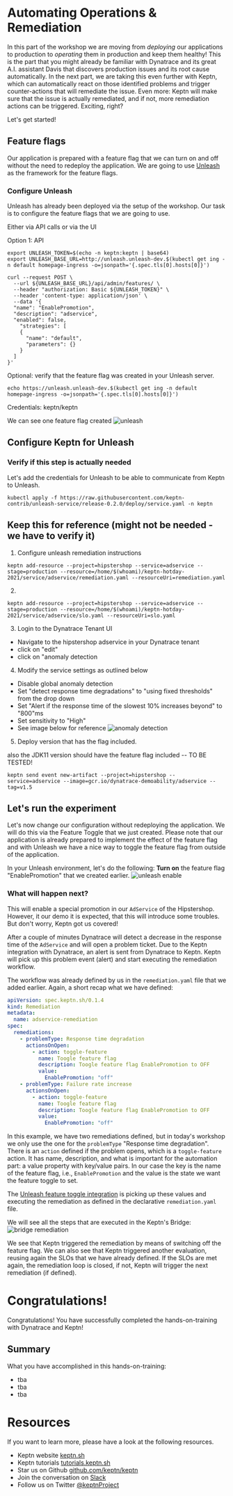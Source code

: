 # Automating Operations & Remediation

In this part of the workshop we are moving from *deploying* our applications to production to *operating* them in production and keep them healthy! This is the part that you might already be familiar with Dynatrace and its great A.I. assistant Davis that discovers production issues and its root cause automatically. In the next part, we are taking this even further with Keptn, which can automatically react on those identified problems and trigger counter-actions that will remediate the issue. Even more: Keptn will make sure that the issue is actually remediated, and if not, more remediation actions can be triggered. Exciting, right?

Let's get started!

## Feature flags

Our application is prepared with a feature flag that we can turn on and off without the need to redeploy the application. We are going to use [Unleash](https://unleash.github.io/) as the framework for the feature flags.

### Configure Unleash

Unleash has already been deployed via the setup of the workshop. Our task is to configure the feature flags that we are going to use.

Either via API calls or via the UI

Option 1: API

```
export UNLEASH_TOKEN=$(echo -n keptn:keptn | base64)
export UNLEASH_BASE_URL=http://unleash.unleash-dev.$(kubectl get ing -n default homepage-ingress -o=jsonpath='{.spec.tls[0].hosts[0]}')
```

```
curl --request POST \
  --url ${UNLEASH_BASE_URL}/api/admin/features/ \
  --header "authorization: Basic ${UNLEASH_TOKEN}" \
  --header 'content-type: application/json' \
  --data '{
  "name": "EnablePromotion",
  "description": "adservice",
  "enabled": false,
    "strategies": [
    {
      "name": "default",
      "parameters": {}
    }
  ]
}'
```

Optional: verify that the feature flag was created in your Unleash server.

```
echo https://unleash.unleash-dev.$(kubectl get ing -n default homepage-ingress -o=jsonpath='{.spec.tls[0].hosts[0]}')
```
Credentials: keptn/keptn

We can see one feature flag created
![unleash](./assets/unleash-ff.png)

## Configure Keptn for Unleash

### Verify if this step is actually needed
Let's add the credentials for Unleash to be able to communicate from Keptn to Unleash.

```
kubectl apply -f https://raw.githubusercontent.com/keptn-contrib/unleash-service/release-0.2.0/deploy/service.yaml -n keptn
```

## Keep this for reference (might not be needed - we have to verify it)

1. Configure unleash remediation instructions

```
keptn add-resource --project=hipstershop --service=adservice --stage=production --resource=/home/$(whoami)/keptn-hotday-2021/service/adservice/remediation.yaml --resourceUri=remediation.yaml
```
2. 
```
keptn add-resource --project=hipstershop --service=adservice --stage=production --resource=/home/$(whoami)/keptn-hotday-2021/service/adservice/slo.yaml --resourceUri=slo.yaml
```

3. Login to the Dynatrace Tenant UI
- Navigate to the hipstershop adservice in your Dynatrace tenant
- click on "edit" 
- click on "anomaly detection

4. Modify the service settings as outlined below
- Disable global anomaly detection
- Set "detect response time degradations" to "using fixed thresholds" from the drop down
- Set "Alert if the response time of the slowest 10% increases beyond" to "800"ms
- Set sensitivity to "High"
- See image below for reference
![anomaly detection](./assets/dt-anomaly-detection.png)


5. Deploy version that has the flag included. 

also the JDK11 version should have the feature flag included -- TO BE TESTED!
```
keptn send event new-artifact --project=hipstershop --service=adservice --image=gcr.io/dynatrace-demoability/adservice --tag=v1.5
```


## Let's run the experiment

Let's now change our configuration without redeploying the application. We will do this via the Feature Toggle that we just created. 
Please note that our application is already prepared to implement the effect of the feature flag and with Unleash we have a nice way to toggle the feature flag from outside of the application.

In your Unleash environment, let's do the following: **Turn on** the feature flag "EnablePromotion" that we created earlier.
![unleash enable](./assets/unleash-enable.png)

### What will happen next?

This will enable a special promotion in our `AdService` of the Hipstershop. However, it our demo it is expected, that this will introduce some troubles. But don't worry, Keptn got us covered!

After a couple of minutes Dynatrace will detect a decrease in the response time of the `AdService` and will open a problem ticket. Due to the Keptn integration with Dynatrace, an alert is sent from Dynatrace to Keptn.
Keptn will pick up this problem event (alert) and start executing the remediation workflow. 

The workflow was already defined by us in the `remediation.yaml` file that we added earlier. Again, a short recap what we have defined:

```yaml
apiVersion: spec.keptn.sh/0.1.4
kind: Remediation
metadata:
  name: adservice-remediation
spec:
  remediations:
    - problemType: Response time degradation
      actionsOnOpen:
        - action: toggle-feature
          name: Toogle feature flag
          description: Toogle feature flag EnablePromotion to OFF
          value: 
            EnablePromotion: "off"
    - problemType: Failure rate increase
      actionsOnOpen:
        - action: toggle-feature
          name: Toogle feature flag
          description: Toogle feature flag EnablePromotion to OFF
          value: 
            EnablePromotion: "off"
```

In this example, we have two remediations defined, but in today's workshop we only use the one for the `problemType` "Response time degradation". There is an `action` defined if the problem opens, which is a `toggle-feature` action. It has name, description, and what is important for the automation part: a value property with key/value pairs. In our case the key is the name of the feature flag, i.e., `EnablePromotion` and the value is the state we want the feature toggle to set. 

The [Unleash feature toggle integration](https://github.com/keptn-contrib/unleash-service/) is picking up these values and executing the remediation as defined in the declarative `remediation.yaml` file. 

We will see all the steps that are executed in the Keptn's Bridge:
![bridge remediation](./assets/bridge-remediation.png)

We see that Keptn triggered the remediation by means of switching off the feature flag. We can also see that Keptn triggered another evaluation, reusing again the SLOs that we have already defined. 
If the SLOs are met again, the remediation loop is closed, if not, Keptn will trigger the next remediation (if defined).

# Congratulations!

Congratulations! 
You have successfully completed the hands-on-training with Dynatrace and Keptn!

## Summary
What you have accomplished in this hands-on-training:

- tba
- tba
- tba

# Resources

If you want to learn more, please have a look at the following resources.

- Keptn website [keptn.sh](https://keptn.sh)
- Keptn tutorials [tutorials.keptn.sh](https://tutorials.keptn.sh)
- Star us on Github [github.com/keptn/keptn](https://github.com/keptn/keptn)
- Join the conversation on [Slack](https://slack.keptn.sh)
- Follow us on Twitter [@keptnProject](https://twitter.com/keptnProject)

